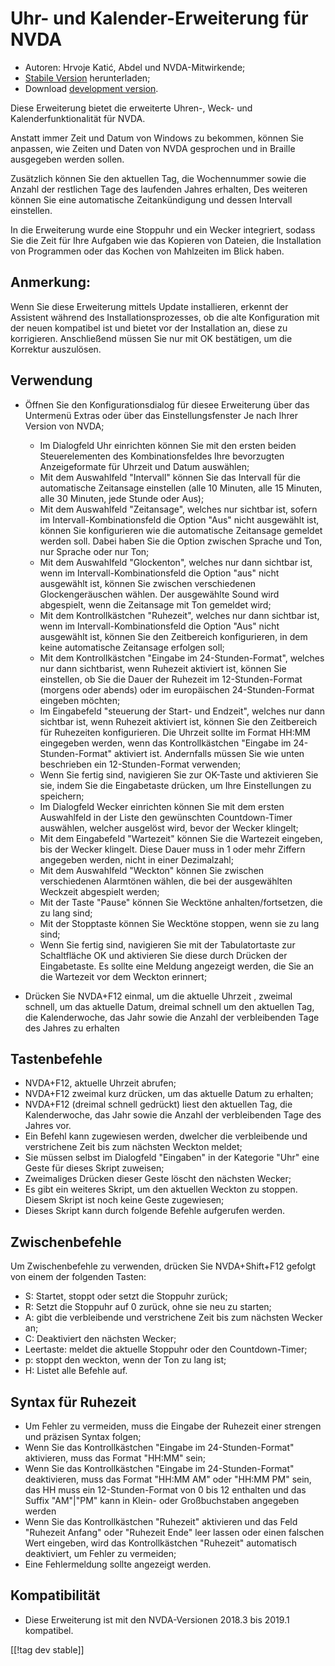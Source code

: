 # Uhr- und Kalender-Erweiterung für NVDA #

* Autoren: Hrvoje Katić, Abdel und NVDA-Mitwirkende;
* [Stabile Version][1] herunterladen;
* Download [development version][2].


Diese Erweiterung bietet die erweiterte Uhren-, Weck- und
Kalenderfunktionalität für NVDA.

Anstatt immer Zeit und Datum von Windows zu bekommen, können Sie anpassen,
wie Zeiten und Daten von NVDA gesprochen und in Braille ausgegeben werden
sollen.

Zusätzlich können Sie den aktuellen Tag, die Wochennummer sowie die Anzahl
der restlichen Tage des laufenden Jahres erhalten, Des weiteren können Sie
eine automatische Zeitankündigung und dessen Intervall einstellen.

In die Erweiterung wurde eine Stoppuhr und ein Wecker integriert, sodass Sie
die Zeit für Ihre Aufgaben  wie das Kopieren von Dateien, die Installation
von Programmen oder das Kochen von Mahlzeiten im Blick haben.

## Anmerkung:

Wenn Sie diese Erweiterung mittels Update installieren, erkennt der
Assistent während des Installationsprozesses, ob die alte Konfiguration mit
der neuen kompatibel ist und bietet vor der Installation an, diese zu
korrigieren. Anschließend müssen Sie nur  mit OK bestätigen, um die
Korrektur auszulösen.

## Verwendung

* Öffnen Sie den Konfigurationsdialog für diesee Erweiterung über das
  Untermenü Extras oder über das Einstellungsfenster Je nach Ihrer Version
  von NVDA;

    * Im Dialogfeld Uhr einrichten können Sie mit den ersten beiden
      Steuerelementen des Kombinationsfeldes Ihre bevorzugten Anzeigeformate
      für Uhrzeit und Datum auswählen;
    * Mit dem Auswahlfeld "Intervall" können Sie das Intervall für die
      automatische Zeitansage einstellen (alle 10 Minuten, alle 15 Minuten,
      alle 30 Minuten, jede Stunde oder Aus);
    * Mit dem Auswahlfeld "Zeitansage", welches nur sichtbar ist, sofern im
      Intervall-Kombinationsfeld die Option "Aus" nicht ausgewählt ist,
      können Sie konfigurieren wie die automatische Zeitansage gemeldet
      werden soll. Dabei haben Sie die Option zwischen Sprache und Ton, nur
      Sprache oder nur Ton;
    * Mit dem Auswahlfeld "Glockenton", welches nur dann sichtbar ist, wenn
      im Intervall-Kombinationsfeld die Option "aus" nicht ausgewählt ist,
      können Sie zwischen verschiedenen Glockengeräuschen wählen. Der
      ausgewählte Sound wird abgespielt, wenn die Zeitansage mit Ton
      gemeldet wird;
    * Mit dem Kontrollkästchen "Ruhezeit", welches nur dann sichtbar ist,
      wenn im Intervall-Kombinationsfeld die Option "Aus" nicht ausgewählt
      ist, können Sie den Zeitbereich konfigurieren, in dem keine
      automatische Zeitansage erfolgen soll;
    * Mit dem Kontrollkästchen "Eingabe im 24-Stunden-Format", welches nur
      dann sichtbarist,  wenn Ruhezeit aktiviert ist, können Sie einstellen,
      ob Sie die Dauer der Ruhezeit im 12-Stunden-Format (morgens oder
      abends) oder im europäischen 24-Stunden-Format eingeben möchten;
    * Im Eingabefeld "steuerung der Start- und Endzeit", welches nur dann
      sichtbar ist, wenn Ruhezeit aktiviert ist, können Sie den Zeitbereich
      für Ruhezeiten konfigurieren. Die Uhrzeit sollte im Format HH:MM
      eingegeben werden, wenn das Kontrollkästchen "Eingabe im
      24-Stunden-Format" aktiviert ist. Andernfalls müssen Sie wie unten
      beschrieben ein 12-Stunden-Format verwenden;
    * Wenn Sie fertig sind, navigieren Sie zur OK-Taste und aktivieren Sie
      sie, indem Sie die Eingabetaste drücken, um Ihre Einstellungen zu
      speichern;
    * Im Dialogfeld Wecker einrichten können Sie mit dem ersten Auswahlfeld
      in der Liste den gewünschten Countdown-Timer auswählen, welcher
      ausgelöst wird, bevor der Wecker klingelt;
    * Mit dem Eingabefeld "Wartezeit" können Sie die Wartezeit eingeben, bis
      der Wecker klingelt. Diese Dauer muss in 1 oder mehr Ziffern angegeben
      werden, nicht in einer Dezimalzahl;
    * Mit dem Auswahlfeld "Weckton" können Sie zwischen verschiedenen
      Alarmtönen wählen, die bei der ausgewählten Weckzeit abgespielt
      werden;
    * Mit der Taste "Pause" können Sie Wecktöne anhalten/fortsetzen, die zu
      lang sind;
    * Mit der Stopptaste können Sie Wecktöne stoppen, wenn sie zu lang sind;
    * Wenn Sie fertig sind, navigieren Sie mit der Tabulatortaste zur
      Schaltfläche OK und aktivieren Sie diese durch Drücken der
      Eingabetaste. Es sollte eine Meldung angezeigt werden, die Sie an die
      Wartezeit vor dem Weckton erinnert;

* Drücken Sie NVDA+F12 einmal, um die aktuelle Uhrzeit , zweimal schnell, um
  das aktuelle Datum, dreimal schnell um den aktuellen Tag, die
  Kalenderwoche, das Jahr sowie die Anzahl der verbleibenden Tage des Jahres
  zu erhalten

## Tastenbefehle

* NVDA+F12, aktuelle Uhrzeit abrufen;
* NVDA+F12 zweimal kurz drücken, um das aktuelle Datum zu erhalten;
* NVDA+F12 (dreimal schnell gedrückt) liest den aktuellen Tag, die
  Kalenderwoche, das Jahr sowie die Anzahl der verbleibenden Tage des Jahres
  vor.
* Ein Befehl kann zugewiesen werden, dwelcher  die verbleibende und
  verstrichene Zeit bis zum nächsten Weckton meldet;
* Sie müssen selbst im Dialogfeld "Eingaben" in der Kategorie "Uhr" eine
  Geste für dieses Skript zuweisen;
* Zweimaliges Drücken dieser Geste löscht den nächsten Wecker;
* Es gibt ein weiteres Skript, um den aktuellen Weckton zu stoppen. Diesem
  Skript ist noch keine Geste zugewiesen;
* Dieses Skript kann durch folgende Befehle aufgerufen werden.

## Zwischenbefehle

Um Zwischenbefehle zu verwenden, drücken Sie NVDA+Shift+F12 gefolgt von
einem der folgenden Tasten:

* S: Startet, stoppt oder setzt die Stoppuhr zurück;
* R: Setzt die Stoppuhr auf 0 zurück, ohne sie neu zu starten;
* A: gibt die verbleibende und verstrichene Zeit bis zum nächsten Wecker an;
* C: Deaktiviert den nächsten Wecker;
* Leertaste: meldet die aktuelle Stoppuhr oder den Countdown-Timer;
* p: stoppt den weckton, wenn der Ton zu lang ist;
* H: Listet alle Befehle auf.

## Syntax für Ruhezeit

* Um Fehler zu vermeiden, muss die Eingabe der Ruhezeit einer strengen und
  präzisen Syntax folgen;
* Wenn Sie das Kontrollkästchen "Eingabe im 24-Stunden-Format" aktivieren,
  muss das Format "HH:MM" sein;
* Wenn Sie das Kontrollkästchen "Eingabe im 24-Stunden-Format" deaktivieren,
  muss das Format "HH:MM AM" oder "HH:MM PM" sein, das HH muss ein
  12-Stunden-Format von 0 bis 12 enthalten und das Suffix "AM"|"PM" kann in
  Klein- oder Großbuchstaben angegeben werden
* Wenn Sie das Kontrollkästchen "Ruhezeit" aktivieren und das Feld "Ruhezeit
  Anfang" oder "Ruhezeit Ende" leer lassen oder einen falschen Wert
  eingeben, wird das Kontrollkästchen "Ruhezeit" automatisch deaktiviert, um
  Fehler zu vermeiden;
* Eine Fehlermeldung sollte  angezeigt werden.

## Kompatibilität

* Diese Erweiterung ist mit den NVDA-Versionen 2018.3 bis 2019.1 kompatibel.


[[!tag dev stable]]

[1]: https://addons.nvda-project.org/files/get.php?file=cac

[2]: https://addons.nvda-project.org/files/get.php?file=cac-dev

